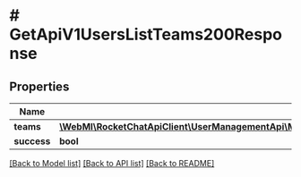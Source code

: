 # # GetApiV1UsersListTeams200Response

## Properties

Name | Type | Description | Notes
------------ | ------------- | ------------- | -------------
**teams** | [**\WebMI\RocketChatApiClient\UserManagementApi\Model\GetApiV1UsersListTeams200ResponseTeamsInner[]**](GetApiV1UsersListTeams200ResponseTeamsInner.md) |  | [optional]
**success** | **bool** |  | [optional]

[[Back to Model list]](../../README.md#models) [[Back to API list]](../../README.md#endpoints) [[Back to README]](../../README.md)
